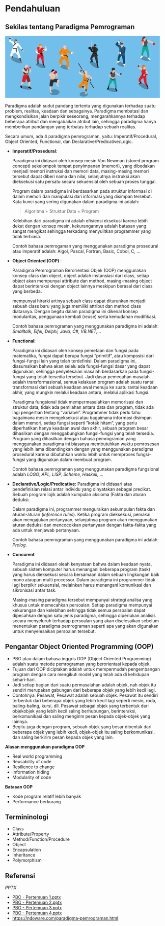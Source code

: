 # Pendahuluan

## Sekilas tentang Paradigma Pemrograman

![](images/martial-arts.webp)

Paradigma adalah sudut pandang tertentu yang digunakan terhadap suatu problem, realitas, keadaan dan sebagainya. Paradigma membatasi dan mengkondisikan jalan berpikir seseorang, mengarahkannya terhadap beberapa atribut dan mengabaikan atribut lain, sehingga paradigma hanya memberikan pandangan yang terbatas terhadap sebuah realitas.

Secara umum, ada 4 paradigma pemrograman, yaitu: Imperatif/Procedural, Object Oriented, Functional, dan Declarative/Predicative/Logic.

* **Imperatif/Prosedural**:
  
  Paradigma ini didasari oleh konsep mesin Von Newman (stored program concept) sekelompok tempat penyimpanan (memori), yang dibedakan menjadi memori instruksi dan memori data, masing-masing memori tersebut dapat diberi nama dan nilai, selanjutnya instruksi akan dieksekusi satu persatu secara sekuensial oleh sebuah proses tunggal.

  Program dalam paradigma ini berdasarkan pada struktur informasi di dalam memori dan manipulasi dari informasi yang disimpan tersebut. Kata kunci yang sering digunakan dalam paradigma ini adalah:

  > Algoritma + Struktur Data = Program

  Kelebihan dari paradigma ini adalah efisiensi eksekusi karena lebih dekat dengan konsep mesin, kekurangannya adalah batasan yang sangat mengikat sehingga terkadang menyulitkan programmer yang tidak terbiasa.

  Contoh bahasa pemrogaman yang menggunakan paradigma prosedural atau imperatif adalah: Algol, Pascal, Fortran, Basic, Cobol, C, ...
  
* **Object Oriented (OOP)** :
  
  Paradigma Pemrograman Berorientasi Objek (OOP) menggunakan konsep class dan object, object adalah instansiasi dari class, setiap object akan mempunyai attribute dan method, masing-masing object dapat berinteraksi dengan object lainnya meskipun berasal dari class yang berbeda.

  mempunyai hirarki artinya sebuah class dapat diturunkan menjadi sebuah class baru yang juga memiliki attribut dan method class diatasnya. Dengan begitu dalam paradigma ini dikenal konsep modularitas, penggunaan kembali (reuse) serta kemudahan modifikasi.

  Contoh bahasa pemrograman yang menggunakan paradigma ini adalah: _Smalltalk, Eifel, Delphi, Java, C#, VB.NET,..._

* **Functional**:
  
  Paradigma ini didasari oleh konsep pemetaan dan fungsi pada matematika, fungsi dapat berupa fungsi ”primitif”, atau komposisi dari fungsi-fungsi lain yang telah terdefinisi. Dalam paradigma ini, diasumsikan bahwa akan selalu ada fungsi-fungsi dasar yang dapat digunakan, sehingga penyelesaian masalah berdasarkan pada fungsi-fungsi yang telah tersedia tersebut. Jadi dasar pemecahan masalah adalah transformasional, semua kelakuan program adalah suatu rantai transformasi dari sebuah keadaan awal menuju ke suatu rantai keadaan akhir, yang mungkin melalui keadaan antara, melalui aplikasi fungsi.

  Paradigma fungsional tidak mempermasalahkan memorisasi dan struktur data, tidak ada pemilahan antara data dan program, tidak ada lagi pengertian tentang ”variabel”. Programmer tidak perlu tahu bagaimana mesin mengeksekusi atau bagaimana informasi disimpan dalam memori, setiap fungsi seperti ”kotak hitam”, yang perlu diperhatikan hanya keadaan awal dan akhir, sebuah program besar dihasilkan dengan menggabungkan fungsi-fungsi yang telah tersedia. Program yang dihasilkan dengan bahasa pemrograman yang menggunakan paradigma ini biasanya membutuhkan waktu pemrosesan yang lebih lama dibandingkan dengan yang menggunakan paradigma prosedural karena dibutuhkan waktu lebih untuk memproses fungsi-fungsi yang digunakan dalam membuat program.

  Contoh bahasa pemrograman yang menggunakan paradigma fungsional adalah _LOGO, APL, LISP, Scheme, Haskell, ..._

* **Declarative/Logic/Predicative:**
  Paradigma ini didasari atas pendefinisian relasi antar individu yang dinyatakan sebagai predikat. Sebuah program lojik adalah kumpulan aksioma (Fakta dan aturan deduksi.

  Dalam paradigma ini, programmer menguraikan sekumpulan fakta dan aturan-aturan (_inference rules_). Ketika program dieksekusi, pemakai akan mengajukan pertanyaan, selanjutnya program akan menggunakan aturan deduksi dan mencocokkan pertanyaan dengan fakta-fakta yang ada untuk menjawab pertanyaan.

  Contoh bahasa pemrograman yang menggunakan paradigma ini adalah: _Prolog_.

* **Concurent**
  
  Paradigma ini didasari oleah kenyataan bahwa dalam keadaan nyata, sebuah sistem komputer harus menangani beberapa program (task) yang harus dieksekusi secara bersamaan dalam sebuah lingkungan baik mono ataupun multi processor. Dalam paradigma ini programmer tidak lagi berpikir sekuensial, melainkan harus menangani komunikasi dan sikronisasi antar task.

  Masing-masing paradigma tersebut mempunyai strategi analisa yang khusus untuk memecahkan persoalan. Setiap paradigma mempunyai kekurangan dan kelebihan sehingga tidak semua persoalan dapat dipecahkan dengan satu jenis paradigma, sehingga diperlukan analisis secara menyeluruh terhadap persoalan yang akan diselesaikan sebelum menentukan paradigma pemrograman seperti apa yang akan digunakan untuk menyelesaikan persoalan tersebut.


## Pengantar Object Oriented Programming (OOP)
* PBO atau dalam bahasa inggris OOP (Object Oriented Programming) adalah suatu metode pemrograman yang berorientasi kepada objek.
* Tujuan dari OOP diciptakan adalah untuk mempermudah pengembangan program dengan cara mengikuti model yang telah ada di kehidupan sehari-hari.
* Jadi setiap bagian dari suatu permasalahan adalah objek, nah objek itu sendiri merupakan gabungan dari beberapa objek yang lebih kecil lagi.
* Contohnya: Pesawat, Pesawat adalah sebuah objek. Pesawat itu sendiri terbentuk dari beberapa objek yang lebih kecil lagi seperti mesin, roda, baling-baling, kursi, dll. Pesawat sebagai objek yang terbentuk dari objekobjek yang lebih kecil saling berhubungan, berinteraksi, berkomunikasi dan saling mengirim pesan kepada objek-objek yang lainnya.
* Begitu juga dengan program, sebuah objek yang besar dibentuk dari beberapa objek yang lebih kecil, objek-objek itu saling berkomunikasi, dan saling berkirim pesan kepada objek yang lain.

**Alasan menggunakan paradigma OOP**
* Real world programming
* Reusability of code
* Resilience to change
* Information hiding
* Modularity of code

**Batasan OOP**
* Kode program relatif lebih banyak
* Performance berkurang

## Termininologi
* Class
* Attribute/Property
* Method/Function/Procedure
* Object
* Encapsulation
* Inheritance
* Polymorphism


## Referensi

*PPTX*
- [PBO - Pertemuan 1.pptx](../pptx/pbo-pertemuan-1.pptx)
- [PBO - Pertemuan 2.pptx](../pptx/pbo-pertemuan-2.pptx)
- [PBO - Pertemuan 3.pptx](../pptx/pbo-pertemuan-3.pptx)
- [PBO - Pertemuan 4.pptx](../pptx/pbo-pertemuan-4.pptx)
- https://ndoware.com/paradigma-pemrograman.html